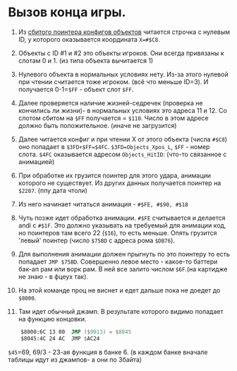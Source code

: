 # Вызов конца игры.

1) Из [сбитого поинтера конфигов объектов](LevelEnd) читается строчка с нулевым ID, у которого оказывается координата `X=#$C8`.

2) Объекты с ID #1 и #2 это объекты игроков. Они всегда привязаны к слотам 0 и 1. (из типа объекта вычитается 1)

3) Нулевого объекта в нормальных условиях нету. Из-за этого нулевой при чтении считается тоже игроком. (всё что меньше ID=3). И получается 0-1=`$FF` - объект слот `$FF`.

4) Далее проверяется наличие жизней-седречек (проверка не кончились ли жизни)- в нормальных условиях это адреса 11 и 12. Со слотом сбитом на `$FF` получается = `$110`. Число в этом адресе должно быть положительное. (иначе не загрузится)

5) Далее читается конфиг и при чтении X от этого объекта (числа `#$C8`) оно попадает в `$3FD+$FF=$4FC`. `$3FD=Objects_Xpos_L`, `$FF` - номер слота. `$4FС` оказывается адресом `Objects_HitID`: (что-то связанное с анимацией)

6) При обработке их грузится поинтер для этого удара, анимации которого не существует. Из других данных получается поинтер на `$2207`.  (ппу дата чтоли)

7) Из него начинает читаться анимация - `#$FE, #$90, #$18`

8) Чуть позже идет обработка анимации. `#$FE` считывается и делается andi с `#$1F`. Это должно указывать на требуемый для
анимации код, но поинтеров там всего 22 (`$16`), то есть меньше. Опять грузится 'левый' поинтер (число `$75BD` с адреса рома `$DB76`).

9) Для выполнения анимации должен прыгнуть по это поинтеру то есть попадает `JMP $75BD`.
Совершенно левое место - какое-то баттери бак-ап рам или ворк рам. В ней все залито числом `$6F`.(на картидже не знаю - в фцеух так).

10) На этой команде проц не виснет и едет дальше пока не доедет до `$8000`.

11) Там идет обычный джамп. В результате которого видимо попадает на функцию концовки.
```asm
    $8000:6C 13 00  JMP ($0013) = $8045                                            A:06 X:45 Y:06 S:FA 
    $8045:4C 24 AC  JMP $AC24       
```
`$45`=69, 69/3 - 23-ая функция в банке 6. (в каждом банке вначале таблицы идут из джампов- а они по 3байта) 
